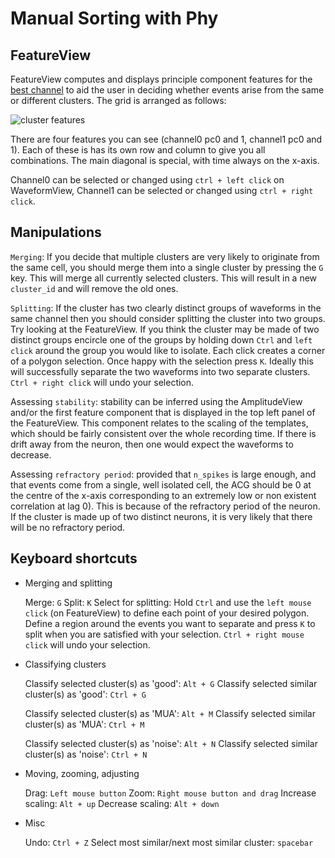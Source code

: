 # Manual Sorting with Phy

## FeatureView

FeatureView computes and displays principle component features for the [best channel](https://phy.readthedocs.io/en/latest/sorting_user_guide/#best-channel) to aid the user in deciding whether events arise from the same or different clusters. The grid is arranged as follows:

![cluster features](https://raw.githubusercontent.com/kwikteam/phy-contrib/master/docs/screenshots/cluster_features.png)

There are four features you can see (channel0 pc0 and 1, channel1 pc0 and 1). Each of these is has its own row and column to give you all combinations. The main diagonal is special, with time always on the x-axis.

Channel0 can be selected or changed using `ctrl + left click` on WaveformView, Channel1 can be selected or changed using `ctrl + right click`.

## Manipulations

`Merging`: If you decide that multiple clusters are very likely to originate from the same cell, you should merge them into a single cluster by pressing the `G` key. This will merge all currently selected clusters. This will result in a new `cluster_id` and will remove the old ones.

`Splitting`: If the cluster has two clearly distinct groups of waveforms in the same channel then you should consider splitting the cluster into two groups. Try looking at the FeatureView. If you think the cluster may be made of two distinct groups encircle one of the groups by holding down `Ctrl` and `left click` around the group you would like to isolate. Each click creates a corner of a polygon selection. Once happy with the selection press `K`. Ideally this will successfully separate the two waveforms into two separate clusters. `Ctrl + right click` will undo your selection.

Assessing `stability`: stability can be inferred using the AmplitudeView and/or the first feature component that is displayed in the top left panel of the FeatureView. This component relates to the scaling of the templates, which should be fairly consistent over the whole recording time. If there is drift away from the neuron, then one would expect the waveforms to decrease.

Assessing `refractory period`: provided that `n_spikes` is large enough, and that events come from a single, well isolated cell, the ACG should be 0 at the centre of the x-axis corresponding to an extremely low or non existent correlation at lag 0). This is because of the refractory period of the neuron. If the cluster is made up of two distinct neurons, it is very likely that there will be no refractory period.

## Keyboard shortcuts

- Merging and splitting

  Merge: `G` Split: `K` Select for splitting: Hold `Ctrl` and use the `left mouse click` (on FeatureView) to define each point of your desired polygon. Define a region around the events you want to separate and press `K` to split when you are satisfied with your selection. `Ctrl + right mouse click` will undo your selection.

- Classifying clusters

  Classify selected cluster(s) as 'good': `Alt + G` Classify selected similar cluster(s) as 'good': `Ctrl + G`

  Classify selected cluster(s) as 'MUA': `Alt + M` Classify selected similar cluster(s) as 'MUA': `Ctrl + M`

  Classify selected cluster(s) as 'noise': `Alt + N` Classify selected similar cluster(s) as 'noise': `Ctrl + N`

- Moving, zooming, adjusting

  Drag: `Left mouse button` Zoom: `Right mouse button and drag` Increase scaling: `Alt + up` Decrease scaling: `Alt + down`

- Misc

  Undo: `Ctrl + Z` Select most similar/next most similar cluster: `spacebar`

